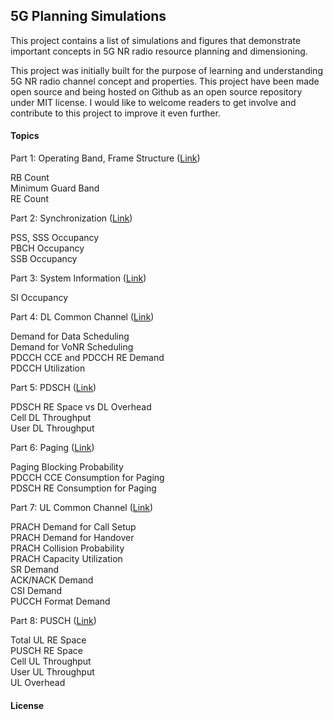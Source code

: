 ## 5G Planning Simulations

This project contains a list of simulations and figures that demonstrate important concepts in 5G NR radio resource planning and dimensioning.

This project was initially built for the purpose of learning and understanding 5G NR radio channel concept and properties. This project have been made open source and being hosted on Github as an open source repository under MIT license. I would like to welcome readers to get involve and contribute to this project to improve it even further.

#### Topics

Part 1: Operating Band, Frame Structure ([Link](https://github.com/zulfadlizainal/5G-NR-Planning-And-Dimensioning/tree/master/Part%201%20Operating%20Band%2C%20Frame%20Structure))

RB Count<br>
Minimum Guard Band<br> 
RE Count<br> 

Part 2: Synchronization ([Link](https://github.com/zulfadlizainal/5G-NR-Planning-And-Dimensioning/tree/master/Part%202%20Syncronization))

PSS, SSS Occupancy<br>
PBCH Occupancy<br> 
SSB Occupancy<br> 

Part 3: System Information ([Link](https://github.com/zulfadlizainal/5G-NR-Planning-And-Dimensioning/tree/master/Part%203%20System%20Information))

SI Occupancy<br> 

Part 4: DL Common Channel ([Link](https://github.com/zulfadlizainal/5G-NR-Planning-And-Dimensioning/tree/master/Part%204%20DL%20Common%20Channel))

Demand for Data Scheduling<br>
Demand for VoNR Scheduling<br>
PDCCH CCE and PDCCH RE Demand<br> 
PDCCH Utilization<br> 

Part 5: PDSCH ([Link](https://github.com/zulfadlizainal/5G-NR-Planning-And-Dimensioning/tree/master/Part%205%20PDSCH))

PDSCH RE Space vs DL Overhead<br> 
Cell DL Throughput<br> 
User DL Throughput<br> 

Part 6: Paging ([Link](https://github.com/zulfadlizainal/5G-NR-Planning-And-Dimensioning/tree/master/Part%206%20Paging))

Paging Blocking Probability<br>
PDCCH CCE Consumption for Paging<br> 
PDSCH RE Consumption for Paging<br> 

Part 7: UL Common Channel ([Link](https://))

PRACH Demand for Call Setup<br>
PRACH Demand for Handover<br>
PRACH Collision Probability<br>
PRACH Capacity Utilization<br>
SR Demand<br>
ACK/NACK Demand<br>
CSI Demand<br>
PUCCH Format Demand<br>

Part 8: PUSCH ([Link](https://))

Total UL RE Space<br>
PUSCH RE Space<br>
Cell UL Throughput<br>
User UL Throughput<br>
UL Overhead<br>

#### License
